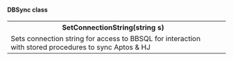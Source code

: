 #### DBSync class

<table>
  <tr>
    <th>
    SetConnectionString(string s)
    </th>
  </tr>
  
  <tr><td>Sets connection string for access to BBSQL for interaction with stored procedures to sync Aptos & HJ<td><tr>
</table>
